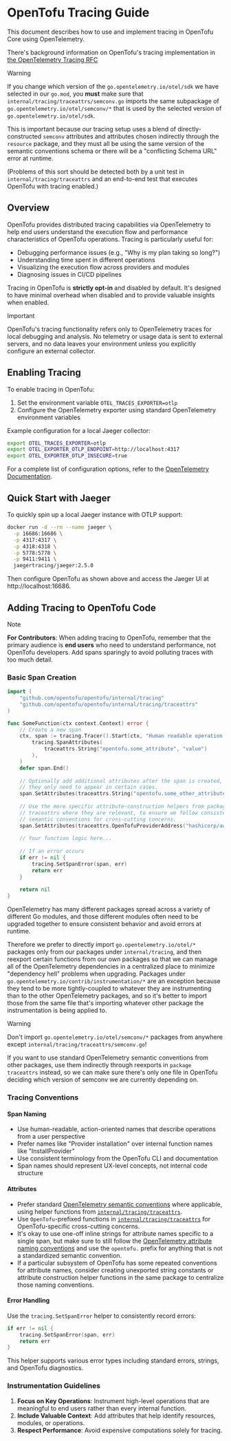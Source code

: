 # OpenTofu Tracing Guide

This document describes how to use and implement tracing in OpenTofu Core using OpenTelemetry.

There's background information on OpenTofu's tracing implementation in [the OpenTelemetry Tracing RFC](https://github.com/opentofu/opentofu/blob/main/rfc/20250129-Tracing-For-Extra-Context.md)

> [!WARNING]
> If you change which version of the `go.opentelemetry.io/otel/sdk` we have selected in our `go.mod`, you **must** make sure that `internal/tracing/traceattrs/semconv.go` imports the same subpackage of `go.opentelemetry.io/otel/semconv/*` that is used by the selected version of `go.opentelemetry.io/otel/sdk`.
>
> This is important because our tracing setup uses a blend of directly-constructed `semconv` attributes and attributes chosen indirectly through the `resource` package, and they must all be using the same version of the semantic conventions schema or there will be a "conflicting Schema URL" error at runtime.
>
> (Problems of this sort should be detected both by a unit test in `internal/tracing/traceattrs` and an end-to-end test that executes OpenTofu with tracing enabled.)

## Overview

OpenTofu provides distributed tracing capabilities via OpenTelemetry to help end users understand the execution flow and performance characteristics of OpenTofu operations. Tracing is particularly useful for:

- Debugging performance issues (e.g., "Why is my plan taking so long?")
- Understanding time spent in different operations
- Visualizing the execution flow across providers and modules
- Diagnosing issues in CI/CD pipelines

Tracing in OpenTofu is **strictly opt-in** and disabled by default. It's designed to have minimal overhead when disabled and to provide valuable insights when enabled.

> [!IMPORTANT]  
> OpenTofu's tracing functionality refers only to OpenTelemetry traces for local debugging and analysis.
> No telemetry or usage data is sent to external servers, and no data leaves your environment unless you explicitly configure an external collector.

## Enabling Tracing

To enable tracing in OpenTofu:

1. Set the environment variable `OTEL_TRACES_EXPORTER=otlp`
2. Configure the OpenTelemetry exporter using standard OpenTelemetry environment variables

Example configuration for a local Jaeger collector:

```bash
export OTEL_TRACES_EXPORTER=otlp
export OTEL_EXPORTER_OTLP_ENDPOINT=http://localhost:4317
export OTEL_EXPORTER_OTLP_INSECURE=true
```

For a complete list of configuration options, refer to the [OpenTelemetry Documentation](https://opentelemetry.io/docs/specs/otel/protocol/exporter/).

## Quick Start with Jaeger

To quickly spin up a local Jaeger instance with OTLP support:

```bash
docker run -d --rm --name jaeger \
  -p 16686:16686 \
  -p 4317:4317 \
  -p 4318:4318 \
  -p 5778:5778 \
  -p 9411:9411 \
  jaegertracing/jaeger:2.5.0
```

Then configure OpenTofu as shown above and access the Jaeger UI at http://localhost:16686.

## Adding Tracing to OpenTofu Code

> [!NOTE]  
> **For Contributors**: When adding tracing to OpenTofu, remember that the primary audience is **end users** who need to understand performance, not OpenTofu developers. Add spans sparingly to avoid polluting traces with too much detail.

### Basic Span Creation

```go
import (
    "github.com/opentofu/opentofu/internal/tracing"
    "github.com/opentofu/opentofu/internal/tracing/traceattrs"
)

func SomeFunction(ctx context.Context) error {
    // Create a new span
    ctx, span := tracing.Tracer().Start(ctx, "Human readable operation name",
        tracing.SpanAttributes(
            traceattrs.String("opentofu.some_attribute", "value")
        ),
    )
    defer span.End()
    
    // Optionally add additional attributes after the span is created, if
    // they only need to appear in certain cases.
    span.SetAttributes(traceattrs.String("opentofu.some_other_attribute", "value"))
    
    // Use the more specific attribute-construction helpers from package
    // traceattrs where they are relevant, to ensure we follow consistent
    // semantic conventions for cross-cutting concerns.
    span.SetAttributes(traceattrs.OpenTofuProviderAddress("hashicorp/aws"))
    
    // Your function logic here...
    
    // If an error occurs
    if err != nil {
        tracing.SetSpanError(span, err)
        return err
    }
    
    return nil
}
```

OpenTelemetry has many different packages spread across a variety of different Go modules, and those different modules often need to be upgraded together to ensure consistent behavior and avoid errors at runtime.

Therefore we prefer to directly import `go.opentelemetry.io/otel/*` packages only from our packages under `internal/tracing`, and then reexport certain functions from our own packages so that we can manage all of the OpenTelemetry dependencies in a centralized place to minimize "dependency hell" problems when upgrading. Packages under `go.opentelemetry.io/contrib/instrumentation/*` are an exception because they tend to be more tightly-coupled to whatever they are instrumenting than to the other OpenTelemetry packages, and so it's better to import those from the same file that's importing whatever other package the instrumentation is being applied to.

> [!WARNING]
> Don't import `go.opentelemetry.io/otel/semconv/*` packages from anywhere except `internal/tracing/traceattrs/semconv.go`!
>
> If you want to use standard OpenTelemetry semantic conventions from other packages, use them indirectly through reexports in `package traceattrs` instead, so we can make sure there's only one file in OpenTofu deciding which version of semconv we are currently depending on.

### Tracing Conventions

#### Span Naming

- Use human-readable, action-oriented names that describe operations from a user perspective
- Prefer names like "Provider installation" over internal function names like "InstallProvider"
- Use consistent terminology from the OpenTofu CLI and documentation
- Span names should represent UX-level concepts, not internal code structure

#### Attributes

- Prefer standard [OpenTelemetry semantic conventions](https://opentelemetry.io/docs/specs/semconv/) where applicable, using helper functions from [`internal/tracing/traceattrs`](https://pkg.go.dev/github.com/opentofu/opentofu/internal/tracing/traceattrs).
- Use `OpenTofu`-prefixed functions in [`internal/tracing/traceattrs`](https://pkg.go.dev/github.com/opentofu/opentofu/internal/tracing/traceattrs) for OpenTofu-specific cross-cutting concerns.
- It's okay to use one-off inline strings for attribute names specific to a single span, but make sure to still follow the [OpenTelemetry attribute naming conventions](https://opentelemetry.io/docs/specs/semconv/general/naming/) and use the `opentofu.` prefix for anything that is not a standardized semantic convention.
- If a particular subsystem of OpenTofu has some repeated conventions for attribute names, consider creating unexported string constants or attribute construction helper functions in the same package to centralize those naming conventions.

#### Error Handling

Use the `tracing.SetSpanError` helper to consistently record errors:

```go
if err != nil {
    tracing.SetSpanError(span, err)
    return err
}
```

This helper supports various error types including standard errors, strings, and OpenTofu diagnostics.

### Instrumentation Guidelines

1. **Focus on Key Operations**: Instrument high-level operations that are meaningful to end users rather than every internal function.
2. **Include Valuable Context**: Add attributes that help identify resources, modules, or operations.
3. **Respect Performance**: Avoid expensive computations solely for tracing.
